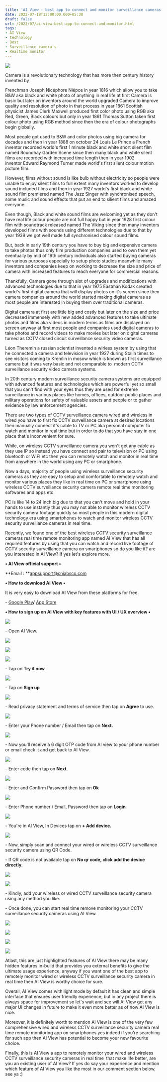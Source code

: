 ```yaml
---
title: 'AI View - best app to connect and monitor surveillance cameras.'
date: 2022-07-18T12:00:00.000+05:30
draft: false
url: /2022/07/ai-view-best-app-to-connect-and-monitor.html
tags: 
- AI View
- technology
- Best
- Surveillance camera's
- Realtime monitor
---
```


 [![](https://lh3.googleusercontent.com/-Ih8pFyg9P1o/YtW4fRCXz_I/AAAAAAAAMjk/Q4LWllYl4pEjb_IBsv4vxtlJyP9cHVkWACNcBGAsYHQ/s1600/1658173560080297-0.png)](https://lh3.googleusercontent.com/-Ih8pFyg9P1o/YtW4fRCXz_I/AAAAAAAAMjk/Q4LWllYl4pEjb_IBsv4vxtlJyP9cHVkWACNcBGAsYHQ/s1600/1658173560080297-0.png) 

  

Camera is a revolutionary technology that has more then century history invented by 

Frenchman Joseph Nicéphore Niépce in year 1816 which allow you to take B&W aka black and white photo of anything in real life at first Camera is basic but later on inventors around the world upgraded Camera to improve quality and resolution of photo in that process in year 1861 Scottish physicist James Clerk Maxwell produced first color photo using RGB aka Red, Green, Black colours but only in year 1861 Thomas Sutton taken first colour photo using RGB method since then the era of colour photographs begin globally.

  

Most people got used to B&W and color photos using big camera for decades and then in year 1888 on october 24 Louis Le Prince a French inventor recorded world's first 1 minute black and white short silent film named Roundhay Garden Scene since then many black and white silent films are recorded with increased time length then in year 1902 inventor Edward Raymond  Turner made world's first silent colour motion picture film.

  

However, films without sound is like bulb without electricity so people were unable to enjoy silent films to full extent many inventors worked to develop sound included films and then in year 1927 world's first black and white sound film premiered named The Jazz Singer with synchronised speech, some music and sound effects that put an end to silient films and amazed everyone.

  

Even though, Black and white sound films are welcoming yet as they don't have real life colour people are not full happy but in year 1928 first colour film with soundtrack released named The Viking since then many inventors developed films with sounds using different technologies due to that by year 1939 we got well made full synchronised colour sound films.

  

But, back in early 19th century you have to buy big and expensive camera to take photos thus only film production companies used to own them yet eventually by mid of 19th century individuals also started buying cameras for various purposes especially to setup photo studios meanwhile many inventors and companies keep on working to decrease the size and price of camera with increased features to reach everyone for commercial reasons.

  

Thankfully, Camera gone through alot of upgrades and modifications with advanced technologies due to that in year 1975 Eastman Kodak created world's first digital camera that will display photos on it's screen since then camera companies around the world started making digital cameras as most people are interested in buying them over traditional cameras.

  

Digital camera at first are little big and costly but later on the size and price decreased immensely with new added advanced features to take ultimate photos and films aka videos in modern terms as films are displayed on screen anyway at first most people and companies used digital cameras to take photos and record videos to make movies but later on digital cameras turned as CCTV closed circuit surveillance security video cameras.

  

Léon Theremin a russian scientist invented a wirless system by using that he connected a camera and television in year 1927 during Stalin times to see visitors coming to Kremlin in mosow which is known as first surveillance camera but it was very basic and not comparable to  modern CCTV surveillance security video camera systems.

  

In 20th century modern surveillance security camera systems are equipped with advanced features and technologies which are powerful yet so small that you can't find with your eyes thus they are used for extreme surveillance in various places like homes, offices, outdoor public places and military operations for safety of valuable assets and people or to gather evidence by law enforcement agencies.

  

There are two types of CCTV surveillance camera wired and wireless in wired you have to first fix CCTV surveillance camera at desired locations then manually connect it's cable to TV or PC aka personal computer to watch and monitor in real time but in order to do that you have stay in one place that's inconvenient for sure.

  

While, on wireless CCTV surveillance camera you won't get any cable as they use IP so instead you have connect and pair to television or PC using bluetooth or WiFI etc then you can remotely watch and monitor in real time from anywhere in the world using any PC or smartphone.

  

Now a days, majority of people using wireless surveillance security cameras as they are easy to setup and comfortable to remotely watch and monitor various places they like in real time on PC or smartphone using wireless CCTV surveillance security camera remote real time monitoring softwares and apps etc.

  

PC is like 14 to 24 inch big due to that you can't move and hold in your hands to use instantly thus you may not able to monitor wireless CCTV security camera footage quickly so most people in this modern digital technology era using smartphones to watch and monitor wireless CCTV security surveillance cameras in real time.

  

Recently, we found one of the best wireless CCTV security surveillance cameras real time remote monitoring app named AI View that has all required features by using that you can watch and record live footage of CCTV security surveillance camera on smartphones so do you like it? are you interested in AI View? If yes let's explore more.

  

**• AI View official support •**

**Email : **[appsupport@cnjabsco.com](mailto:appsupport@cnjabsco.com)

  

**• How to download AI View •**

It is very easy to download AI View from these platforms for free.

  

\- [Google Play](https://play.google.com/store/apps/details?id=com.qkview.app)**/** [App Store](https://apps.apple.com/us/app/ai-view/id1264481498)

**• How to sign up on AI View with key features with UI / UX overview •**

 **[![](https://lh3.googleusercontent.com/-1n-ZINZgfnc/YtW4eBwn1lI/AAAAAAAAMjg/QwrxZ3AqUzE3rirO7yV8UsBF-cS3c8gGACNcBGAsYHQ/s1600/1658173555337908-1.png)](https://lh3.googleusercontent.com/-1n-ZINZgfnc/YtW4eBwn1lI/AAAAAAAAMjg/QwrxZ3AqUzE3rirO7yV8UsBF-cS3c8gGACNcBGAsYHQ/s1600/1658173555337908-1.png)** 

  

\- Open AI View.

  

 [![](https://lh3.googleusercontent.com/-wqYsrlMoNo8/YtW4czpjoWI/AAAAAAAAMjc/llBPyIUkvXwExZ1kx3xq1caf9ASzVSqzgCNcBGAsYHQ/s1600/1658173551125790-2.png)](https://lh3.googleusercontent.com/-wqYsrlMoNo8/YtW4czpjoWI/AAAAAAAAMjc/llBPyIUkvXwExZ1kx3xq1caf9ASzVSqzgCNcBGAsYHQ/s1600/1658173551125790-2.png) 

  

 **[![](https://lh3.googleusercontent.com/-68fUchLRWAM/YtW4b_9zajI/AAAAAAAAMjY/CpCjHkLGCWE5_3rOFUI55K7yrnGqRh7YgCNcBGAsYHQ/s1600/1658173545480985-3.png)](https://lh3.googleusercontent.com/-68fUchLRWAM/YtW4b_9zajI/AAAAAAAAMjY/CpCjHkLGCWE5_3rOFUI55K7yrnGqRh7YgCNcBGAsYHQ/s1600/1658173545480985-3.png)** 

 **[![](https://lh3.googleusercontent.com/-N58GqmL7XCU/YtW4aXxPz4I/AAAAAAAAMjU/DJnWwzbO3UUObMnjP6vLbMMAjQCobgUOACNcBGAsYHQ/s1600/1658173537461089-4.png)](https://lh3.googleusercontent.com/-N58GqmL7XCU/YtW4aXxPz4I/AAAAAAAAMjU/DJnWwzbO3UUObMnjP6vLbMMAjQCobgUOACNcBGAsYHQ/s1600/1658173537461089-4.png)** 

\- Tap on **Try it now**

 **[![](https://lh3.googleusercontent.com/-o8LSrlTlbXQ/YtW4YskHAPI/AAAAAAAAMjQ/a8BHCTtKSEwIwG45NQfArASh3HZaNC6dACNcBGAsYHQ/s1600/1658173533318146-5.png)](https://lh3.googleusercontent.com/-o8LSrlTlbXQ/YtW4YskHAPI/AAAAAAAAMjQ/a8BHCTtKSEwIwG45NQfArASh3HZaNC6dACNcBGAsYHQ/s1600/1658173533318146-5.png)** 

\- Tap on **Sign up**

 **[![](https://lh3.googleusercontent.com/-JwIjbFl6u3I/YtW4XRgH4xI/AAAAAAAAMjM/iKquAi5lNnAdp72PogI8wsYqtLVhtUvKACNcBGAsYHQ/s1600/1658173528238139-6.png)](https://lh3.googleusercontent.com/-JwIjbFl6u3I/YtW4XRgH4xI/AAAAAAAAMjM/iKquAi5lNnAdp72PogI8wsYqtLVhtUvKACNcBGAsYHQ/s1600/1658173528238139-6.png)** 

\- Read privacy statement and terms of service then tap on **Agree** to use.

  

 [![](https://lh3.googleusercontent.com/-2DvELaa2zbM/YtW4WAew2YI/AAAAAAAAMjI/m8m3n0MSWxg8ZL37hgqHG5JLkVTa61XJgCNcBGAsYHQ/s1600/1658173524152071-7.png)](https://lh3.googleusercontent.com/-2DvELaa2zbM/YtW4WAew2YI/AAAAAAAAMjI/m8m3n0MSWxg8ZL37hgqHG5JLkVTa61XJgCNcBGAsYHQ/s1600/1658173524152071-7.png) 

  

\- Enter your Phone number / Email then tap on **Next.**

 **[![](https://lh3.googleusercontent.com/-5gqrFukoadI/YtW4VCtFc6I/AAAAAAAAMjE/-nMvX497Ppg_gMw6utVpZmDhIiaVtkqtACNcBGAsYHQ/s1600/1658173519640834-8.png)](https://lh3.googleusercontent.com/-5gqrFukoadI/YtW4VCtFc6I/AAAAAAAAMjE/-nMvX497Ppg_gMw6utVpZmDhIiaVtkqtACNcBGAsYHQ/s1600/1658173519640834-8.png)** 

\- Now you'll receive a 6 digit OTP code from AI view to your phone number or email check it and get back to AI View.

  

 [![](https://lh3.googleusercontent.com/-XFPpTDunXcs/YtW4UF20LWI/AAAAAAAAMjA/6eIDestQfL4wnpC3PO52TjumfQfeejTmACNcBGAsYHQ/s1600/1658173515437337-9.png)](https://lh3.googleusercontent.com/-XFPpTDunXcs/YtW4UF20LWI/AAAAAAAAMjA/6eIDestQfL4wnpC3PO52TjumfQfeejTmACNcBGAsYHQ/s1600/1658173515437337-9.png) 

  

\- Enter code then tap on **Next**.

  

 [![](https://lh3.googleusercontent.com/-_bxyNrQQL34/YtW4TEUQmPI/AAAAAAAAMi8/4902QLbUN3shAoBCow2_7DwJSOoKWQ0TgCNcBGAsYHQ/s1600/1658173511432133-10.png)](https://lh3.googleusercontent.com/-_bxyNrQQL34/YtW4TEUQmPI/AAAAAAAAMi8/4902QLbUN3shAoBCow2_7DwJSOoKWQ0TgCNcBGAsYHQ/s1600/1658173511432133-10.png) 

  

\- Enter and Confirm Password then tap on **Ok**

  

 [![](https://lh3.googleusercontent.com/-AYEs3lY2_48/YtW4R_0yIKI/AAAAAAAAMi4/zON8bDl_btsj26Q2o1T72qGcc13zbGjogCNcBGAsYHQ/s1600/1658173507103751-11.png)](https://lh3.googleusercontent.com/-AYEs3lY2_48/YtW4R_0yIKI/AAAAAAAAMi4/zON8bDl_btsj26Q2o1T72qGcc13zbGjogCNcBGAsYHQ/s1600/1658173507103751-11.png) 

  

\- Enter Phone number / Email, Password then tap on **Login**.

  

 [![](https://lh3.googleusercontent.com/-ek_3qxio5l0/YtW4Q_WDguI/AAAAAAAAMi0/6POFGli4ziM2TfTMctYRnM67pPb4yoL-ACNcBGAsYHQ/s1600/1658173502669545-12.png)](https://lh3.googleusercontent.com/-ek_3qxio5l0/YtW4Q_WDguI/AAAAAAAAMi0/6POFGli4ziM2TfTMctYRnM67pPb4yoL-ACNcBGAsYHQ/s1600/1658173502669545-12.png) 

  

\- You're in AI View, In Devices tap on **\+ Add device.**

 **[![](https://lh3.googleusercontent.com/-LQ9yZRTbA0k/YtW4P_sKrbI/AAAAAAAAMiw/jadnZlCR1ZcdXQBrT6ydlHa5rrcXQcnAwCNcBGAsYHQ/s1600/1658173498452006-13.png)](https://lh3.googleusercontent.com/-LQ9yZRTbA0k/YtW4P_sKrbI/AAAAAAAAMiw/jadnZlCR1ZcdXQBrT6ydlHa5rrcXQcnAwCNcBGAsYHQ/s1600/1658173498452006-13.png)** 

\- Now, simply scan and connect your wired or wireless CCTV surveillance security camera using QR Code.

  

\- If QR code is not available tap on **No qr code, click add the device directly.**

  

 [![](https://lh3.googleusercontent.com/-kPnTbNkQ5TU/YtW4OuyqWiI/AAAAAAAAMis/H5t1DeLGRk0cCBLVnSe3k1V2VN9rN0ZXACNcBGAsYHQ/s1600/1658173493968103-14.png)](https://lh3.googleusercontent.com/-kPnTbNkQ5TU/YtW4OuyqWiI/AAAAAAAAMis/H5t1DeLGRk0cCBLVnSe3k1V2VN9rN0ZXACNcBGAsYHQ/s1600/1658173493968103-14.png) 

  

 [![](https://lh3.googleusercontent.com/-TAwNWpTmblU/YtW4NsiIfpI/AAAAAAAAMio/n-GV0IW4gSQh4bKBpDXdFwJdCDa7kCBpQCNcBGAsYHQ/s1600/1658173490134488-15.png)](https://lh3.googleusercontent.com/-TAwNWpTmblU/YtW4NsiIfpI/AAAAAAAAMio/n-GV0IW4gSQh4bKBpDXdFwJdCDa7kCBpQCNcBGAsYHQ/s1600/1658173490134488-15.png) 

  

\- Kindly, add your wireless or wired CCTV surveillance security camera using any method you like.

  

\- Once done, you can start real time remove monitoring your CCTV surveillance security cameras using AI View.

  

 [![](https://lh3.googleusercontent.com/-i0TQuG8W0Fs/YtW4MiyQgPI/AAAAAAAAMik/7x2Ui0muJr8_SqWEXlSRrKrzHz5fQ7kNgCNcBGAsYHQ/s1600/1658173486335892-16.png)](https://lh3.googleusercontent.com/-i0TQuG8W0Fs/YtW4MiyQgPI/AAAAAAAAMik/7x2Ui0muJr8_SqWEXlSRrKrzHz5fQ7kNgCNcBGAsYHQ/s1600/1658173486335892-16.png) 

  

 [![](https://lh3.googleusercontent.com/-_rvLx83yEHs/YtW4LrBUSAI/AAAAAAAAMig/IGYBVRZaFLsM93NyJYrQLEZeV-zg2oCzgCNcBGAsYHQ/s1600/1658173482171496-17.png)](https://lh3.googleusercontent.com/-_rvLx83yEHs/YtW4LrBUSAI/AAAAAAAAMig/IGYBVRZaFLsM93NyJYrQLEZeV-zg2oCzgCNcBGAsYHQ/s1600/1658173482171496-17.png) 

  

 [![](https://lh3.googleusercontent.com/-M51eFduFgk4/YtW4KkSF0sI/AAAAAAAAMic/RYnf_RXsfTYPyyrzAiHkRz_ROmKKwRMiQCNcBGAsYHQ/s1600/1658173478228065-18.png)](https://lh3.googleusercontent.com/-M51eFduFgk4/YtW4KkSF0sI/AAAAAAAAMic/RYnf_RXsfTYPyyrzAiHkRz_ROmKKwRMiQCNcBGAsYHQ/s1600/1658173478228065-18.png) 

  

 [![](https://lh3.googleusercontent.com/-D7dPmVuFBuY/YtW4JlTfY7I/AAAAAAAAMiY/9P5kOpmlsKQZgH8-xqkaau7Nyl4BOUvdgCNcBGAsYHQ/s1600/1658173473661247-19.png)](https://lh3.googleusercontent.com/-D7dPmVuFBuY/YtW4JlTfY7I/AAAAAAAAMiY/9P5kOpmlsKQZgH8-xqkaau7Nyl4BOUvdgCNcBGAsYHQ/s1600/1658173473661247-19.png) 

  

Atlast, this are just highlighted features of AI View there may be many hidden features in-build that provides you external benefits to give the ultimate usage experience, anyway if you want one of the best app to remotely monitor wired or wireless CCTV surveillance security camera in real time then AI View is worthy choice for sure.

  

Overall, AI View comes with light mode by default it has clean and simple interface that ensures user friendly experience, but in any project there is always space for improvement so let's wait and see will AI View get any major UI changes in future to make it even more better as of now AI View is nice.  

  

Moreover, it is definitely worth to mention AI View is one of the very few comprehensive wired and wireless CCTV surveillance security camera real time remote monitoring app on smartphones yes indeed if you're searching for such app then AI View has potential to become your new favourite choice.

  

Finally, this is AI View a app to remotely monitor your wired and wireless CCTV surveillance security cameras in real time  that make life better, are you an existing user of AI View? If yes do say your experience and mention which feature of AI View you like the most in our comment section below, see ya :)